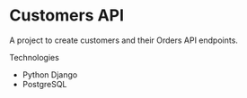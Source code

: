 # Customers API

A project to create customers and their Orders API endpoints.



Technologies
 - Python Django
 - PostgreSQL